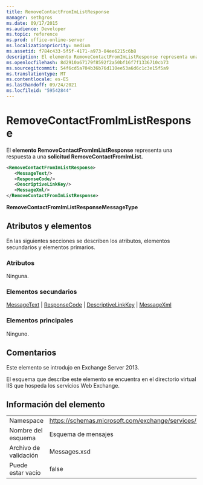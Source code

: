```yaml
---
title: RemoveContactFromImListResponse
manager: sethgros
ms.date: 09/17/2015
ms.audience: Developer
ms.topic: reference
ms.prod: office-online-server
ms.localizationpriority: medium
ms.assetid: f784c433-5f5f-4171-a973-04ee6215c6b8
description: El elemento RemoveContactFromImListResponse representa una respuesta a una solicitud RemoveContactFromImList.
ms.openlocfilehash: 8d2910a67179f8592f2a50bf16f7f1336710cb73
ms.sourcegitcommit: 54f6cd5a704b36b76d110ee53a6d6c1c3e15f5a9
ms.translationtype: MT
ms.contentlocale: es-ES
ms.lasthandoff: 09/24/2021
ms.locfileid: "59542844"
---
```

# <a name="removecontactfromimlistresponse"></a>RemoveContactFromImListResponse

El **elemento RemoveContactFromImListResponse** representa una respuesta a una **solicitud RemoveContactFromImList.** 
  
```XML
<RemoveContactFromImListResponse>
   <MessageText/>
   <ResponseCode/>
   <DescriptiveLinkKey/>
   <MessageXml/>
</RemoveContactFromImListResponse>
```

 **RemoveContactFromImListResponseMessageType**
## <a name="attributes-and-elements"></a>Atributos y elementos

En las siguientes secciones se describen los atributos, elementos secundarios y elementos primarios.
  
### <a name="attributes"></a>Atributos

Ninguna.
  
### <a name="child-elements"></a>Elementos secundarios

[MessageText](messagetext.md)  |  [ResponseCode](responsecode.md)  |  [DescriptiveLinkKey](descriptivelinkkey.md)  |  [MessageXml](messagexml.md)
  
### <a name="parent-elements"></a>Elementos principales

Ninguno.
  
## <a name="remarks"></a>Comentarios

Este elemento se introdujo en Exchange Server 2013.
  
El esquema que describe este elemento se encuentra en el directorio virtual IIS que hospeda los servicios Web Exchange.
  
## <a name="element-information"></a>Información del elemento

|||
|:-----|:-----|
|Namespace  <br/> |https://schemas.microsoft.com/exchange/services/2006/messages  <br/> |
|Nombre del esquema  <br/> |Esquema de mensajes  <br/> |
|Archivo de validación  <br/> |Messages.xsd  <br/> |
|Puede estar vacío  <br/> |false  <br/> |
   

